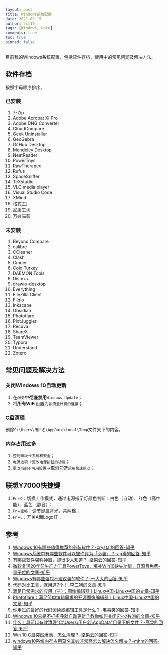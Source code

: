 ```yaml
---
layout: post
title: Windows系统配置
date: 2021-09-15
author: zxl19
tags: [Windows, Note]
comments: true
toc: true
pinned: false
---
```


目前我的Windows系统配置，包括软件存档、使用中的常见问题及解决方法。

<!-- more -->

## 软件存档

按照字母顺序排序。

### 已安装

1. 7-Zip
2. Adobe Acrobat XI Pro
3. Adobe DNG Converter
4. CloudCompare
5. Geek Uninstaller
6. GeoGebra
7. GitHub Desktop
8. Mendeley Desktop
9. NeatReader
10. PowerToys
11. RawTherapee
12. Rufus
13. SpaceSniffer
14. TeXstudio
15. VLC media player
16. Visual Studio Code
17. XMind
18. 格式工厂
19. 尼康工坊
20. 万兴喵影

### 未安装

1. Beyond Compare
2. calibre
3. CCleaner
4. Clash
5. Cmder
6. Cold Turkey
7. DAEMON Tools
8. Dism++
9. drawio-desktop
10. Everything
11. FileZilla Client
12. Fliqlo
13. Inkscape
14. Obsidian
15. Photoflare
16. PlotJuggler
17. Recuva
18. ShareX
19. TeamViewer
20. Typora
21. Understand
22. Zotero

## 常见问题及解决方法

### 关闭Windows 10自动更新

1. 在`服务`中**彻底禁用**`Windows Update`；
2. 将**所有WiFi**设置为`按流量计费的连接`；

### C盘清理

删除`C:\Users\用户名\AppData\Local\Temp`文件夹下的内容。

### 内存占用过多

1. `控制面板`->`系统和安全`；
2. `电源选项`->`更改电源按钮的功能`；
3. `更改当前不可用设置`->取消勾选`启用快速启动`；

## 联想Y7000快捷键

1. `Fn`+`Q`：切换工作模式，通过电源指示灯颜色判断：白色（自动）、红色（高性能）、蓝色（静音）；
2. `Fn`+`空格`：调节键盘背光，共两档；
3. `Fn`+`L`：开关A面Logo灯；

## 参考

1. [Windows 10有哪些值得推荐的必装软件？-crystal的回答-知乎](https://www.zhihu.com/question/35088093/answer/750779336)
2. [Windows系统中有哪些软件可以被你评为「必装」？-ag獭的回答-知乎](https://www.zhihu.com/question/21287237/answer/983612572)
3. [有哪些软件堪称神器，却很少人知道？-坚果云的回答-知乎](https://www.zhihu.com/question/327826314/answer/1497578134)
4. [微软复活20年前生产力工具PowerToys，填补Win10缺失功能，开源且免费-量子位的文章-知乎](https://zhuanlan.zhihu.com/p/166292161)
5. [Windows有哪些强烈不建议装的软件？-一大大的回答-知乎](https://www.zhihu.com/question/392313958/answer/1199936945)
6. [代码对比工具，就用这7个！-李二狗的文章-知乎](https://zhuanlan.zhihu.com/p/375551784)
7. [满足日常需求的应用（三）：图像编辑器丨Linux中国-Linux中国的文章-知乎](https://zhuanlan.zhihu.com/p/407938013)
8. [Photoflare：满足简单编辑需求的开源图像编辑器丨Linux中国-Linux中国的文章-知乎](https://zhuanlan.zhihu.com/p/193158124)
9. [你用过的最好的代码阅读或编辑工具是什么？-韦易笑的回答-知乎](https://www.zhihu.com/question/19570229/answer/1626066191)
10. [Windows 10总是不打招呼就自动更新？教你如何关闭它-少数派的文章-知乎](https://zhuanlan.zhihu.com/p/35590496)
11. [什么工具可以有效清理"C:\Users\用户名\AppData"目录下的文件？-高灵的回答-知乎](https://www.zhihu.com/question/38011537/answer/296426969)
12. [Win 10 C盘突然爆满，怎么清理？-坚果云的回答-知乎](https://www.zhihu.com/question/53591010/answer/1115174873)
13. [windows10系统内存占用莫名其妙非常高怎么解决怎么解决？-mhm的回答-知乎](https://www.zhihu.com/question/359072911/answer/924065793)
